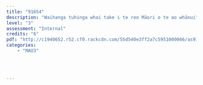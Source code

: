```yaml
---
title: "91654"
description: "Waihanga tuhinga whai take i te reo Māori o te ao whānui"
level: "3"
assessment: "Internal"
credits: "6"
pdf: "http://c1940652.r52.cf0.rackcdn.com/55d540e3ff2a7c5951000066/as91654.pdf"
categories:
    - "MAO3"
    
    
    
    
---
```

